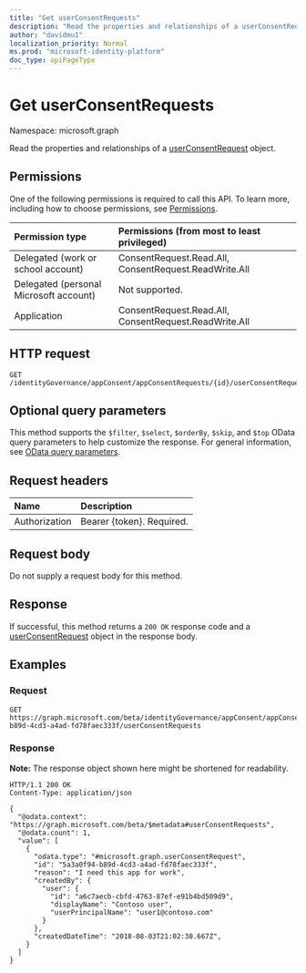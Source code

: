 ```yaml
---
title: "Get userConsentRequests"
description: "Read the properties and relationships of a userConsentRequest object."
author: "davidmu1"
localization_priority: Normal
ms.prod: "microsoft-identity-platform"
doc_type: apiPageType
---
```


# Get userConsentRequests

Namespace: microsoft.graph

Read the properties and relationships of a [userConsentRequest](../resources/userconsentrequest.md) object.

## Permissions

One of the following permissions is required to call this API. To learn more, including how to choose permissions, see [Permissions](/graph/permissions-reference).

| Permission type | Permissions (from most to least privileged) |
|:---|:---|
| Delegated (work or school account) | ConsentRequest.Read.All, ConsentRequest.ReadWrite.All |
| Delegated (personal Microsoft account) | Not supported. |
| Application | ConsentRequest.Read.All, ConsentRequest.ReadWrite.All |

## HTTP request

<!-- {
  "blockType": "ignored"
}
-->
``` http
GET /identityGovernance/appConsent/appConsentRequests/{id}/userConsentRequests
```

## Optional query parameters

This method supports the `$filter`, `$select`, `$orderBy`, `$skip`, and `$top` OData query parameters to help customize the response. For general information, see [OData query parameters](/graph/query-parameters).

## Request headers

| Name | Description |
|:---|:---|
| Authorization | Bearer {token}. Required. |

## Request body

Do not supply a request body for this method.

## Response

If successful, this method returns a `200 OK` response code and a [userConsentRequest](../resources/userconsentrequest.md) object in the response body.

## Examples

### Request
<!-- {
  "blockType": "request",
  "name": "get_userconsentrequest"
}
-->
``` http
GET https://graph.microsoft.com/beta/identityGovernance/appConsent/appConsentRequests/5a3a0f94-b89d-4cd3-a4ad-fd78faec333f/userConsentRequests
```


### Response
**Note:** The response object shown here might be shortened for readability.
<!-- {
  "blockType": "response",
  "truncated": true,
  "@odata.type": "microsoft.graph.userConsentRequest"
}
-->
``` http
HTTP/1.1 200 OK
Content-Type: application/json

{
  "@odata.context": "https://graph.microsoft.com/beta/$metadata#userConsentRequests",
  "@odata.count": 1,
  "value": [
    {
      "odata.type": "#microsoft.graph.userConsentRequest",
      "id": "5a3a0f94-b89d-4cd3-a4ad-fd78faec333f",
      "reason": "I need this app for work",
      "createdBy": {
        "user": {
          "id": "a6c7aecb-cbfd-4763-87ef-e91b4bd509d9",
          "displayName": "Contoso user",
          "userPrincipalName": "user1@contoso.com"
        }
      },
      "createdDateTime": "2018-08-03T21:02:30.667Z",
    }
  ]
}
```